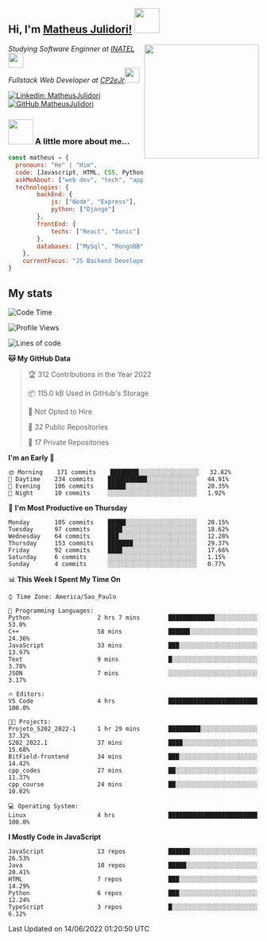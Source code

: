 <h2> Hi, I'm <a href="https://matheusjulidori.github.io" target="_blank">Matheus Julidori!</a> <img src="https://media.giphy.com/media/12oufCB0MyZ1Go/giphy.gif" width="50"></h2>
<img align='right' src="https://media.giphy.com/media/3oKIPnAiaMCws8nOsE/giphy.gif" width="230" height="auto">
<p><em>Studying Software Enginner at <a href="http://www.inatel.br" target="_blank">INATEL</a><img src="https://media.giphy.com/media/fYSnHlufseco8Fh93Z/giphy.gif" width="30"></br>
  Fullstack Web Developer at <a href="http://www.cp2ejr.com.br" target="_blank">CP2eJr</a><img src="https://media.giphy.com/media/WUlplcMpOCEmTGBtBW/giphy.gif" width="30"> 
</em></p>

[![Linkedin: MatheusJulidori](https://img.shields.io/badge/-MatheusJulidori-blue?style=flat-square&logo=Linkedin&logoColor=white&link=https://www.linkedin.com/in/MatheusJulidori/)](https://www.linkedin.com/in/MatheusJulidori/)
[![GitHub MatheusJulidori](https://img.shields.io/github/followers/matheusjulidori?label=follow&style=social)](https://github.com/MatheusJulidori)


### <img src="https://media.giphy.com/media/VgCDAzcKvsR6OM0uWg/giphy.gif" width="50"> A little more about me...  

```javascript
const matheus = {
  pronouns: "He" | "Him",
  code: [Javascript, HTML, CSS, Python, Java, C++, C],
  askMeAbout: ["web dev", "tech", "app dev", "games"],
  technologies: {
        backEnd: {
            js: ["Node", "Express"],
            python: ["Django"]
        },
        frontEnd: {
            techs: ["React", "Ionic"]
        },
        databases: ["MySql", "MongoDB","PostgreSQL"],
    },
    currentFocus: "JS Backend Development",
}
```
<h2>My stats</h2>

<!--START_SECTION:waka-->
![Code Time](http://img.shields.io/badge/Code%20Time-169%20hrs%2019%20mins-blue)

![Profile Views](http://img.shields.io/badge/Profile%20Views-2-blue)

![Lines of code](https://img.shields.io/badge/From%20Hello%20World%20I%27ve%20Written-610%20Thousand%20lines%20of%20code-blue)

**🐱 My GitHub Data** 

> 🏆 312 Contributions in the Year 2022
 > 
> 📦 115.0 kB Used in GitHub's Storage 
 > 
> 🚫 Not Opted to Hire
 > 
> 📜 32 Public Repositories 
 > 
> 🔑 17 Private Repositories  
 > 
**I'm an Early 🐤** 

```text
🌞 Morning    171 commits    ████████░░░░░░░░░░░░░░░░░   32.82% 
🌆 Daytime    234 commits    ███████████░░░░░░░░░░░░░░   44.91% 
🌃 Evening    106 commits    █████░░░░░░░░░░░░░░░░░░░░   20.35% 
🌙 Night      10 commits     ░░░░░░░░░░░░░░░░░░░░░░░░░   1.92%

```
📅 **I'm Most Productive on Thursday** 

```text
Monday       105 commits    █████░░░░░░░░░░░░░░░░░░░░   20.15% 
Tuesday      97 commits     ████░░░░░░░░░░░░░░░░░░░░░   18.62% 
Wednesday    64 commits     ███░░░░░░░░░░░░░░░░░░░░░░   12.28% 
Thursday     153 commits    ███████░░░░░░░░░░░░░░░░░░   29.37% 
Friday       92 commits     ████░░░░░░░░░░░░░░░░░░░░░   17.66% 
Saturday     6 commits      ░░░░░░░░░░░░░░░░░░░░░░░░░   1.15% 
Sunday       4 commits      ░░░░░░░░░░░░░░░░░░░░░░░░░   0.77%

```


📊 **This Week I Spent My Time On** 

```text
⌚︎ Time Zone: America/Sao_Paulo

💬 Programming Languages: 
Python                   2 hrs 7 mins        █████████████░░░░░░░░░░░░   53.0% 
C++                      58 mins             ██████░░░░░░░░░░░░░░░░░░░   24.36% 
JavaScript               33 mins             ███░░░░░░░░░░░░░░░░░░░░░░   13.97% 
Text                     9 mins              █░░░░░░░░░░░░░░░░░░░░░░░░   3.78% 
JSON                     7 mins              ░░░░░░░░░░░░░░░░░░░░░░░░░   3.17%

🔥 Editors: 
VS Code                  4 hrs               █████████████████████████   100.0%

🐱‍💻 Projects: 
Projeto_S202_2022-1      1 hr 29 mins        █████████░░░░░░░░░░░░░░░░   37.32% 
S202_2022.1              37 mins             ████░░░░░░░░░░░░░░░░░░░░░   15.68% 
BitField-frontend        34 mins             ███░░░░░░░░░░░░░░░░░░░░░░   14.42% 
cpp_codes                27 mins             ██░░░░░░░░░░░░░░░░░░░░░░░   11.37% 
cpp_course               24 mins             ██░░░░░░░░░░░░░░░░░░░░░░░   10.02%

💻 Operating System: 
Linux                    4 hrs               █████████████████████████   100.0%

```

**I Mostly Code in JavaScript** 

```text
JavaScript               13 repos            ██████░░░░░░░░░░░░░░░░░░░   26.53% 
Java                     10 repos            █████░░░░░░░░░░░░░░░░░░░░   20.41% 
HTML                     7 repos             ███░░░░░░░░░░░░░░░░░░░░░░   14.29% 
Python                   6 repos             ███░░░░░░░░░░░░░░░░░░░░░░   12.24% 
TypeScript               3 repos             █░░░░░░░░░░░░░░░░░░░░░░░░   6.12%

```



 Last Updated on 14/06/2022 01:20:50 UTC
<!--END_SECTION:waka-->
